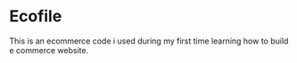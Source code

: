 # Ecofile
This is an ecommerce code  i used during my first time learning how to build e commerce website.
